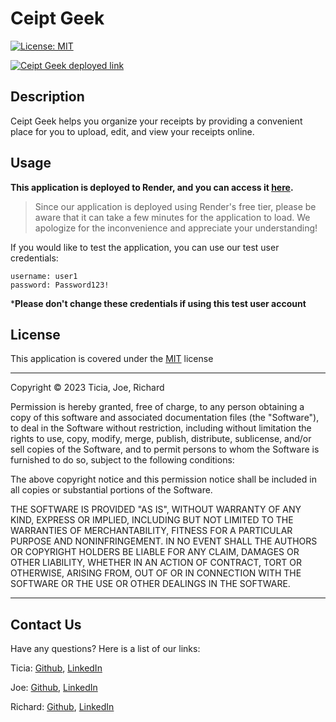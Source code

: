 # Ceipt Geek

[![License: MIT](https://img.shields.io/badge/License-MIT-yellow.svg)](https://opensource.org/licenses/MIT) 

[![Ceipt Geek deployed link](https://img.shields.io/badge/Render-%46E3B7.svg?style=for-the-badge&logo=render&logoColor=white)](https://ceipt-geek.onrender.com/)


## Description

Ceipt Geek helps you organize your receipts by providing a convenient place for you to upload, edit, and view your receipts online.  


## <a id="usage"></a>Usage

**This application is deployed to Render, and you can access it [here](https://ceipt-geek.onrender.com/).**

> Since our application is deployed using Render's free tier, please be aware that it can take a few minutes for the application to load. We apologize for the inconvenience and appreciate your understanding!

If you would like to test the application, you can use our test user credentials:

```
username: user1
password: Password123!
```
***Please don't change these credentials if using this test user account**

## <a id="license"></a>License

This application is covered under the [MIT](https://opensource.org/licenses/MIT) license

----------------------------------------------------------------

  Copyright © 2023 Ticia, Joe, Richard

  Permission is hereby granted, free of charge, to any person obtaining a copy of this software and associated documentation files (the "Software"), to deal in the Software without restriction, including without limitation the rights to use, copy, modify, merge, publish, distribute, sublicense, and/or sell copies of the Software, and to permit persons to whom the Software is furnished to do so, subject to the following conditions:
  
  The above copyright notice and this permission notice shall be included in all copies or substantial portions of the Software.
  
  THE SOFTWARE IS PROVIDED "AS IS", WITHOUT WARRANTY OF ANY KIND, EXPRESS OR IMPLIED, INCLUDING BUT NOT LIMITED TO THE WARRANTIES OF MERCHANTABILITY, FITNESS FOR A PARTICULAR PURPOSE AND NONINFRINGEMENT. IN NO EVENT SHALL THE AUTHORS OR COPYRIGHT HOLDERS BE LIABLE FOR ANY CLAIM, DAMAGES OR OTHER LIABILITY, WHETHER IN AN ACTION OF CONTRACT, TORT OR OTHERWISE, ARISING FROM, OUT OF OR IN CONNECTION WITH THE SOFTWARE OR THE USE OR OTHER DEALINGS IN THE SOFTWARE.

  ----------------------------------------------------------------


## <a id="contact"></a>Contact Us

Have any questions? Here is a list of our links:

Ticia: [Github](https://github.com/TiciaD), [LinkedIn](https://www.linkedin.com/in/ticia-dunn/)

Joe: [Github](https://github.com/JoeNeedham), [LinkedIn](https://www.linkedin.com/in/joe-needham/)

Richard: [Github](https://github.com/RichardZhang01), [LinkedIn](https://www.linkedin.com/in/richard-zhiyuan-zhang/)
